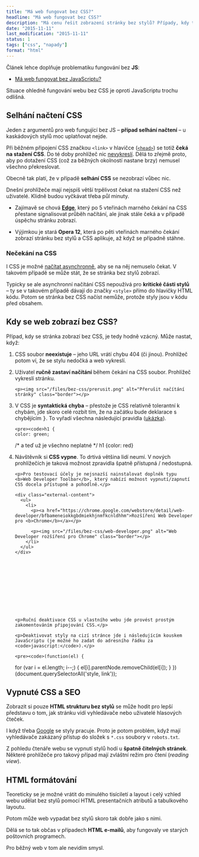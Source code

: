 ```yaml
---
title: "Má web fungovat bez CSS?"
headline: "Má web fungovat bez CSS?"
description: "Má cenu řešit zobrazení stránky bez stylů? Případy, kdy taková situace nastane."
date: "2015-11-11"
last_modification: "2015-11-11"
status: 1
tags: ["css", "napady"]
format: "html"
---
```


<p>Článek lehce doplňuje problematiku fungování bez <b>JS</b>:</p>

<div class="internal-content">
  <ul>
    <li><a href="/bez-javascriptu">Má web fungovat bez JavaScriptu?</a></li>
  </ul>
</div>

<p>Situace ohledně fungování webu bez CSS je oproti JavaScriptu trochu odlišná.</p>


<h2 id="selhani">Selhání načtení CSS</h2>

<p>Jeden z argumentů pro web fungující bez JS – <b>případ selhání načtení</b> – u kaskádových stylů moc uplatňovat nejde.</p>

<p>Při běžném připojení CSS značkou <code>&lt;link></code> v hlavičce (<a href="/html-kostra#head"><code>&lt;head></code></a>) se totiž <b>čeká na stažení CSS</b>. Do té doby prohlížeč nic <a href="/vykreslovani">nevykreslí</a>. Dělá to zřejmě proto, aby po dotažení CSS (což za běžných okolností nastane brzy) nemusel všechno překreslovat.</p>

<p>Obecně tak platí, že v případě <b>selhání CSS</b> se nezobrazí vůbec nic.</p>

<p>Dnešní prohlížeče mají nejspíš větší trpělivost čekat na stažení CSS než uživatelé. Klidně budou vyčkávat třeba půl minuty.</p>

<ul>
  <li>
    <p>Zajímavě se chová <a href="/microsoft-edge"><b>Edge</b></a>, který po 5 vteřinách marného čekání na CSS přestane signalisovat průběh načítání, ale jinak stále čeká a v případě úspěchu stránku zobrazí.</p></li>
  <li>
    <p>Výjimkou je stará <b>Opera 12</b>, která po pěti vteřinách marného čekání zobrazí stránku bez stylů a CSS aplikuje, až když se případně stáhne.</p>
  </li>
</ul>




<h3 id="necekani-css">Nečekání na CSS</h3>

<p>I CSS je možné <a href="/nacitani-css">načítat asynchronně</a>, aby se na něj nemuselo čekat. V takovém případě se může stát, že se stránka bez stylů zobrazí.</p>

<p>Typicky se ale asynchronní načítání CSS nepoužívá pro <b>kritické části stylů</b> – ty se v takovém případě dávají do značky <code>&lt;style></code> přímo do hlavičky HTML kódu. Potom se stránka bez CSS načíst nemůže, protože styly jsou v kódu před obsahem.</p>





<h2 id="kdy">Kdy se web zobrazí bez CSS?</h2>

<p>Případ, kdy se stránka zobrazí bez CSS, je tedy hodně vzácný. Může nastat, když:</p>

<ol>
  <li>
    <p>CSS soubor <b>neexistuje</b> – jeho URL vrátí chybu 404 (či jinou). Prohlížeč potom ví, že se stylu nedočká a web vykreslí.</p>
  </li>
  <li>
    <p>Uživatel <b>ručně zastaví načítání</b> během čekání na CSS soubor. Prohlížeč vykreslí stránku.</p>
    
    <p><img src="/files/bez-css/prerusit.png" alt="Přerušit načítání stránky" class="border"></p>
  </li>
  <li>
    <p>V CSS je <b>syntaktická chyba</b> – přestože je CSS relativně tolerantní k chybám, jde skoro celé rozbít tím, že na začátku bude deklarace s chybějícím <kbd>}</kbd>. To vyřadí všechna následující pravidla (<a href="http://kod.djpw.cz/fbsb">ukázka</a>).</p>
    
    <pre><code>h1 {
    color: green;
    
/* a teď už je všechno neplatné */
h1 {color: red}</code></pre>
  </li>
  
  
  <li>
    <p>Návštěvník si <b>CSS vypne</b>. To drtivá většina lidí neumí. V nových prohlížečích je taková možnost zpravidla špatně přístupná / nedostupná.</p>
    
    <p>Pro testovací účely je nejsnazší nainstalovat doplněk typu <b>Web Developer Toolbar</b>, který nabízí možnost vypnutí/zapnutí CSS docela přístupně a pohodlně.</p>
    
    <div class="external-content">
      <ul>
        <li>
          <p><a href="https://chrome.google.com/webstore/detail/web-developer/bfbameneiokkgbdmiekhjnmfkcnldhhm">Rozšíření Web Developer pro <b>Chrome</b></a></p>
          
          <p><img src="/files/bez-css/web-developer.png" alt="Web Developer rozšíření pro Chrome" class="border"></p>
        </li>
      </ul>
    </div>
    
    
    
    
    
    
    
    
    
    
  
    
    <p>Ruční deaktivace CSS u vlastního webu jde provést prostým zakomentováním připojování CSS.</p>
    
    <p>Deaktivovat styly na cizí stránce jde i následujícím kouskem JavaScriptu (je možné ho zadat do adresního řádku za <code>javascript:</code>).</p>
      
    <pre><code>(function(el) {
  for (var i = el.length; i--;) {
    el[i].parentNode.removeChild(el[i]); 
  }
})(document.querySelectorAll('style, link'));</code></pre>
  </li>
</ol>





<h2 id="seo">Vypnuté CSS a SEO</h2>

<p>Zobrazit si pouze <b>HTML strukturu bez stylů</b> se může hodit pro lepší představu o tom, jak stránku vidí vyhledávače nebo uživatelé hlasových čteček.</p>

<p>I když třeba <a href="/google">Google</a> se styly pracuje. Proto je potom problém, když mají vyhledávače zakázaný přístup do složek s <code>*.css</code> soubory v <code>robots.txt</code>.</p>

<p>Z pohledu čtenáře webu se vypnutí stylů hodí u <b>špatně čitelných stránek</b>. Některé prohlížeče pro takový případ mají zvláštní režim pro čtení (<i lang="en">reading view</i>).</p>








<h2 id="html">HTML formátování</h2>

<p>Teoreticky se je možné vrátit do minulého tisíciletí a layout i celý vzhled webu udělat bez stylů pomocí HTML presentačních atributů a tabulkového layoutu.</p>

<p>Potom může web vypadat bez stylů skoro tak dobře jako s nimi.</p>

<p>Dělá se to tak občas v případech <b>HTML e-mailů</b>, aby fungovaly ve starých poštovních programech.</p>

<p>Pro běžný web v tom ale nevidím smysl.</p>